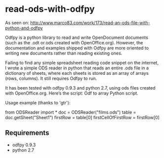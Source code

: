 read-ods-with-odfpy
===================

As seen on: http://www.marco83.com/work/173/read-an-ods-file-with-python-and-odfpy

Odfpy is a python library to read and write OpenDocument documents (such as the .odt or.ods created with OpenOffice.org). However, the documentation and examples shipped with Odfpy are more oriented to writing new documents rather than reading existing ones.

Failing to find any simple spreadsheet reading code snippet on the internet, I wrote a simple ODS reader in python that reads an entire .ods file in a dictionary of sheets, where each sheets is stored as an array of arrays (rows, columns). It still requires Odfpy to run.

It has been tested with odfpy 0.9.3 and python 2.7, using ods files created with OpenOffice.org. Here’s the script: Odf to array Python script.

Usage example (thanks to 'gtr'):

from ODSReader import *
doc = ODSReader("films.ods")
table = doc.getSheet("Sheet1")
firstRow = table[0]
firstCellOfFirstRow = firstRow[0]

Requirements
-----------------
 * odfpy 0.9.3
 * python 2.7